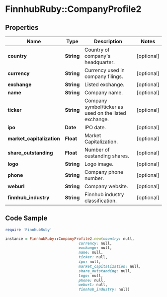 # FinnhubRuby::CompanyProfile2

## Properties

Name | Type | Description | Notes
------------ | ------------- | ------------- | -------------
**country** | **String** | Country of company&#39;s headquarter. | [optional] 
**currency** | **String** | Currency used in company filings. | [optional] 
**exchange** | **String** | Listed exchange. | [optional] 
**name** | **String** | Company name. | [optional] 
**ticker** | **String** | Company symbol/ticker as used on the listed exchange. | [optional] 
**ipo** | **Date** | IPO date. | [optional] 
**market_capitalization** | **Float** | Market Capitalization. | [optional] 
**share_outstanding** | **Float** | Number of oustanding shares. | [optional] 
**logo** | **String** | Logo image. | [optional] 
**phone** | **String** | Company phone number. | [optional] 
**weburl** | **String** | Company website. | [optional] 
**finnhub_industry** | **String** | Finnhub industry classification. | [optional] 

## Code Sample

```ruby
require 'FinnhubRuby'

instance = FinnhubRuby::CompanyProfile2.new(country: null,
                                 currency: null,
                                 exchange: null,
                                 name: null,
                                 ticker: null,
                                 ipo: null,
                                 market_capitalization: null,
                                 share_outstanding: null,
                                 logo: null,
                                 phone: null,
                                 weburl: null,
                                 finnhub_industry: null)
```


